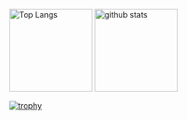 
<p align="left"> 
  <img alt="Top Langs" height="150px" src="https://github-readme-stats.vercel.app/api/top-langs/?username=chiikana&layout=compact&show_icons=true&theme=onedark" />
  <img alt="github stats" height="150px" src="https://github-readme-stats.vercel.app/api?username=chiikana&theme=onedark&show_icons=ture" />
</p>

[![trophy](https://github-profile-trophy.vercel.app/?username=chiikana&theme=onedark)](https://github.com/chiikana/github-profile-trophy)
